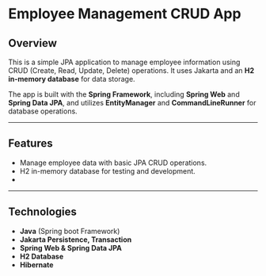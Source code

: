 # Employee Management CRUD App

## Overview
This is a simple JPA application to manage employee information using CRUD (Create, Read, Update, Delete) operations. It uses Jakarta and an **H2 in-memory database**  for data storage.

The app is built with the **Spring Framework**, including **Spring Web** and **Spring Data JPA**, and utilizes **EntityManager** and **CommandLineRunner** for database operations.

---

## Features
- Manage employee data with basic JPA CRUD operations.
- H2 in-memory database for testing and development.
- 
---

## Technologies
- **Java** (Spring boot Framework)
- **Jakarta Persistence, Transaction**
- **Spring Web & Spring Data JPA**
- **H2 Database**
- **Hibernate**
